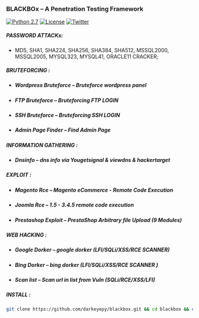 ### BLACKBOx – A Penetration Testing Framework ###

[![Python 2.7](https://img.shields.io/badge/python-2.7-yellow.svg?style=flat-square)](https://www.python.org/)
[![License](https://img.shields.io/badge/license-GPLv2-red.svg?style=flat-square)](https://raw.githubusercontent.com/darkeyepy/blackbox/master/COPYING)
[![Twitter](https://img.shields.io/badge/twitter-@blackeye-blue.svg?style=flat-square)](https://twitter.com/S44DH4T)

##### PASSWORD ATTACKs: #####

+ MD5, SHA1, SHA224, SHA256, SHA384, SHA512, MSSQL2000, MSSQL2005, MYSQL323, MYSQL41, ORACLE11 CRACKER;

##### BRUTEFORCING : #####

+ ##### Wordpress Bruteforce – Bruteforce wordpress panel

+ ##### FTP Bruteforce       – Bruteforcing FTP LOGIN

+ ##### SSH Bruteforce       – Bruteforcing SSH LOGIN

+ ##### Admin Page Finder    – Find Admin Page

##### INFORMATION GATHERING :

+ ##### Dnsinfo              – dns info via Yougetsignal & viewdns & hackertarget

##### EXPLOIT : #####

+ ##### Magento Rce          – Magento eCommerce - Remote Code Execution

+ ##### Joomla  Rce          – 1.5 - 3.4.5 remote code execution

+ ##### Prestashop Exploit   – PrestaShop Arbitrary file Upload (9 Modules)

##### WEB HACKING : #####

+ ##### Google Dorker        – google dorker (LFI/SQLi/XSS/RCE SCANNER)

+ ##### Bing Dorker          – bing dorker (LFI/SQLi/XSS/RCE SCANNER )

+ ##### Scan list            – Scan url in list from Vuln (SQLi/RCE/XSS/LFI)

##### INSTALL :
```bash
git clone https://github.com/darkeyepy/blackbox.git && cd blackbox && chmod +x install && sudo ./install && cd
```
